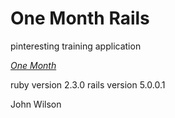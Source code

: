 # One Month Rails

pinteresting training application

[*One Month*](http://onemonth.com)

ruby version 2.3.0
rails version 5.0.0.1

John Wilson